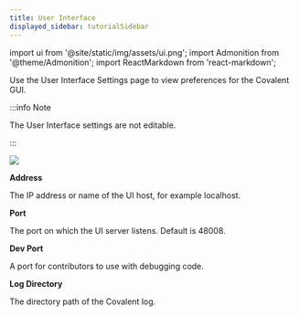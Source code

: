 ```yaml
---
title: User Interface
displayed_sidebar: tutorialSidebar
---
```


import ui from '@site/static/img/assets/ui.png';
import Admonition from '@theme/Admonition';
import ReactMarkdown from 'react-markdown';

Use the User Interface Settings page to view preferences for the Covalent GUI.

:::info Note

The User Interface settings are not editable.

:::

<img src={ui}/>

**Address**

<div style={{marginTop:'-17px',marginBottom:'10px'}}>
The IP address or name of the UI host, for example localhost.
</div>

**Port**

<div style={{marginTop:'-17px',marginBottom:'10px'}}>
The port on which the UI server listens. Default is 48008.
</div>

**Dev Port**

<div style={{marginTop:'-17px',marginBottom:'10px'}}>
A port for contributors to use with debugging code.
</div>

**Log Directory**

<div style={{marginTop:'-17px',marginBottom:'10px'}}>
The directory path of the Covalent log.
</div>
